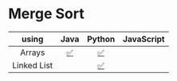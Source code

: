# Merge Sort

|    using    | Java  |                 Python                 | JavaScript |
| :---------: | :---: | :------------------------------------: | :--------: |
|   Arrays    |  [:white_check_mark:](MergeSort.java)     |  [:white_check_mark:](merge_sort.py)   |            |
| Linked List |       | [:white_check_mark:](merge_sort_ll.py) |            |
